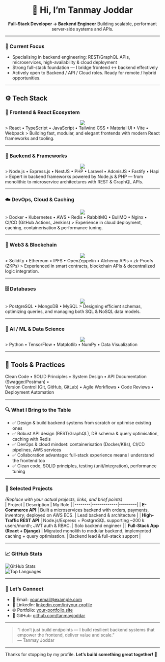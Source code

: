 <div align="center">
  <h1>👋 Hi, I’m Tanmay Joddar</h1>
  <p>  
    <strong>Full-Stack Developer → Backend Engineer</strong>  
    Building scalable, performant server-side systems and APIs.  
  </p>
</div>

---

### 🎯 Current Focus  
- Specialising in backend engineering: REST/GraphQL APIs, microservices, high-availability & cloud deployment  
- Strong full-stack foundation — I bridge frontend ↔ backend effectively  
- Actively open to Backend / API / Cloud roles. Ready for remote / hybrid opportunities.

---
## ⚙️ Tech Stack

### 🧠 Frontend & React Ecosystem  
<div align="center">
  <img src="https://skillicons.dev/icons?i=react,typescript,javascript,tailwind,materialui,vite,webpack,html,css" />
</div>  
> React • TypeScript • JavaScript • Tailwind CSS • Material UI • Vite • Webpack  
> Building fast, modular, and elegant frontends with modern React frameworks and tooling.

---

### 🧩 Backend & Frameworks  
<div align="center">
  <img src="https://skillicons.dev/icons?i=nodejs,express,nestjs,php,laravel,adonis,fastify,hapi" />
</div>  
> Node.js • Express.js • NestJS • PHP • Laravel • AdonisJS • Fastify • Hapi  
> Expert in backend frameworks powered by Node.js & PHP — from monolithic to microservice architectures with REST & GraphQL APIs.

---

### ☁️ DevOps, Cloud & Caching  
<div align="center">
  <img src="https://skillicons.dev/icons?i=docker,kubernetes,aws,git,github,nginx,redis" />
</div>  
> Docker • Kubernetes • AWS • Redis • RabbitMQ • BullMQ • Nginx • CI/CD (GitHub Actions, Jenkins)  
> Experience in cloud deployment, caching, containerisation & performance tuning.

---

### 🧬 Web3 & Blockchain  
<div align="center">
  <img src="https://skillicons.dev/icons?i=solidity,ethereum,ipfs" />
</div>  
> Solidity • Ethereum • IPFS • OpenZeppelin • Alchemy APIs • zk-Proofs (ZKPs)  
> Experienced in smart contracts, blockchain APIs & decentralized logic integration.

---

### 🗄️ Databases  
<div align="center">
  <img src="https://skillicons.dev/icons?i=postgresql,mongodb,mysql" />
</div>  
> PostgreSQL • MongoDB • MySQL  
> Designing efficient schemas, optimizing queries, and managing both SQL & NoSQL data models.

---

### 🤖 AI / ML & Data Science  
<div align="center">
  <img src="https://skillicons.dev/icons?i=python,tensorflow" />
</div>  
> Python • TensorFlow • Matplotlib • NumPy • Data Visualization  

---

## 🧰 Tools & Practices  
Clean Code • SOLID Principles • System Design • API Documentation (Swagger/Postman) •  
Version Control (Git, GitHub, GitLab) • Agile Workflows • Code Reviews • Deployment Automation  

---


### 🔍 What I Bring to the Table  
- ✅ Design & build backend systems from scratch or optimise existing ones  
- ✅ Robust API design (REST/GraphQL), DB schema & query optimisation, caching with Redis  
- ✅ DevOps & cloud mindset: containerisation (Docker/K8s), CI/CD pipelines, AWS services  
- ✅ Collaboration advantage: full-stack experience means I understand the frontend too  
- ✅ Clean code, SOLID principles, testing (unit/integration), performance tuning

---

### 📂 Selected Projects  
*(Replace with your actual projects, links, and brief points)*  
| Project | Description | My Role |
|--------|-------------|---------|
| **E-Commerce API** | Built a microservices backend with orders, payments, inventory; deployed on AWS ECS. | Lead backend & architecture |
| **High-Traffic REST API** | Node.js/Express + PostgreSQL supporting ~200 k users/month; JWT auth & RBAC. | Solo backend engineer |
| **Full-Stack App (React + Django)** | Migrated monolith to modular backend, implemented caching + query optimisation. | Backend lead & full-stack support |

---

### 📈 GitHub Stats  
![GitHub Stats](https://github-readme-stats.vercel.app/api?username=tanmayjoddar&show_icons=true&theme=radical)  
![Top Languages](https://github-readme-stats.vercel.app/api/top-langs/?username=tanmayjoddar&layout=compact&theme=radical)

---

### 🤝 Let’s Connect  
- 📧 Email: your.email@example.com  
- 🔗 LinkedIn: [linkedin.com/in/your-profile](https://www.linkedin.com/in/your‐profile)  
- 🌐 Portfolio: [your-portfolio.site](https://your-portfolio.site)  
- 🐙 GitHub: [github.com/tanmayjoddar](https://github.com/tanmayjoddar)

---

> “I don’t just build endpoints — I build resilient backend systems that empower the frontend, deliver value and scale.”  
> — Tanmay Joddar

---

Thanks for stopping by my profile. **Let’s build something great together! 🚀**

